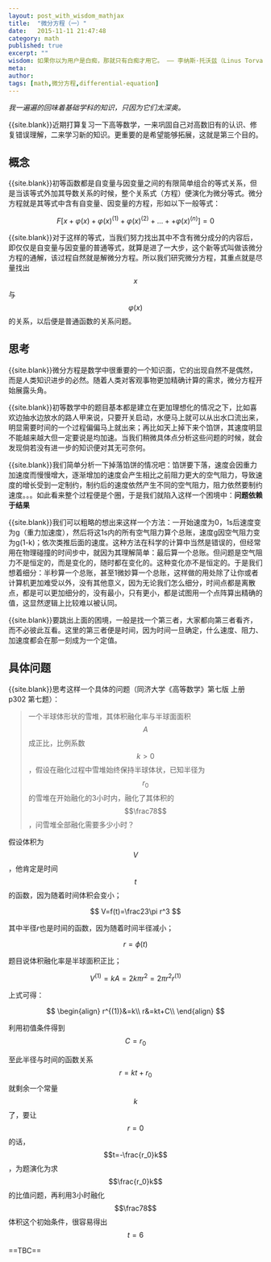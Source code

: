 ```yaml
---
layout: post_with_wisdom_mathjax
title:  "微分方程（一）"
date:   2015-11-11 21:47:48
category: math
published: true
excerpt: ""
wisdom: 如果你以为用户是白痴，那就只有白痴才用它。 —— 李纳斯·托沃兹（Linus Torvalds），LINUX之父
meta: 
author: 
tags: [math,微分方程,differential-equation]
---
```


*我一遍遍的回味着基础学科的知识，只因为它们太深奥。*

{{site.blank}}近期打算复习一下高等数学，一来巩固自己对高数旧有的认识、修复错误理解，二来学习新的知识。更重要的是希望能够拓展，这就是第三个目的。

## 概念

{{site.blank}}初等函数都是自变量与因变量之间的有限简单组合的等式关系，但是当该等式外加其导数关系的时候，整个关系式（方程）便演化为微分等式。微分方程就是其等式中含有自变量、因变量的方程，形如以下一般等式：

$$F[x+\varphi(x)+\varphi(x)^{(1)}+\varphi(x)^{(2)}+...++\varphi(x)^{(n)}]=0$$

{{site.blank}}对于这样的等式，当我们努力找出其中不含有微分成分的内容后，即仅仅是自变量与因变量的普通等式，就算是进了一大步，这个新等式叫做该微分方程的通解，该过程自然就是解微分方程。所以我们研究微分方程，其重点就是尽量找出$$x$$与$$\varphi(x)$$的关系，以后便是普通函数的关系问题。

## 思考

{{site.blank}}微分方程是数学中很重要的一个知识面，它的出现自然不是偶然，而是人类知识进步的必然。随着人类对客观事物更加精确计算的需求，微分方程开始展露头角。

{{site.blank}}初等数学中的题目基本都是建立在更加理想化的情况之下，比如喜欢边抽水边放水的路人甲来说，只要开关启动，水便马上就可以从出水口流出来，明显需要时间的一个过程偏偏马上就出来；再比如天上掉下来个馅饼，其速度明显不能越来越大但一定要说是均加速。当我们稍微具体点分析这些问题的时候，就会发现倘若没有进一步的知识便对其无可奈何。

{{site.blank}}我们简单分析一下掉落馅饼的情况吧：馅饼要下落，速度会因重力加速度而慢慢增大，逐渐增加的速度会产生相比之前阻力更大的空气阻力，导致速度的增长受到一定制约，制约后的速度依然产生不同的空气阻力，阻力依然要制约速度。。。如此看来整个过程便是个圈，于是我们就陷入这样一个困境中：**问题依赖于结果**

{{site.blank}}我们可以粗略的想出来这样一个方法：一开始速度为0，1s后速度变为g（重力加速度），然后将这1s内的所有空气阻力算个总账，速度g因空气阻力变为g(1-k)；依次类推后面的速度。这种方法在科学的计算中当然是错误的，但经常用在物理碰撞的时间步中，就因为其理解简单：最后算一个总账。但问题是空气阻力不是恒定的，而是变化的，随时都在变化的。这种变化亦不是恒定的。于是我们想着细分：半秒算一个总账，甚至1微妙算一个总账，这样做的用处除了让你或者计算机更加难受以外，没有其他意义，因为无论我们怎么细分，时间点都是离散点，都是可以更加细分的，没有最小，只有更小，都是试图用一个点阵算出精确的值，这显然逻辑上比较难以被认同。

{{site.blank}}要跳出上面的困境，一般是找一个第三者，大家都向第三者看齐，而不必彼此互看。这里的第三者便是时间，因为时间一旦确定，什么速度、阻力、加速度都会在那一刻成为一个定值。

## 具体问题

{{site.blank}}思考这样一个具体的问题（同济大学《高等数学》第七版 上册 p302 第七题）：

> 一个半球体形状的雪堆，其体积融化率与半球面面积$$A$$成正比，比例系数$$k>0$$，假设在融化过程中雪堆始终保持半球体状，已知半径为$$r_0$$的雪堆在开始融化的3小时内，融化了其体积的$$\frac78$$，问雪堆全部融化需要多少小时？

假设体积为$$V$$，他肯定是时间$$t$$的函数，因为随着时间体积会变小；

$$ V=f(t)=\frac23\pi r^3 $$

其中半径$r$也是时间的函数，因为随着时间半径减小；

$$ r=\phi(t) $$

题目说体积融化率是半球面积正比；

$$ V^{(1)}=kA=2k\pi r^2=2\pi r^2r^{(1)} $$

上式可得：

$$ 
\begin{align}
r^{(1)}&=k\\
r&=kt+C\\
\end{align}
$$

利用初值条件得到 $$ C=r_0 $$

至此半径与时间的函数关系$$r=kt+r_0$$就剩余一个常量$$k$$了，要让$$r=0$$的话，$$t=-\frac{r_0}k$$，为题演化为求$$\frac{r_0}k$$的比值问题，再利用3小时融化$$\frac78$$体积这个初始条件，很容易得出$$t=6$$

==TBC==
